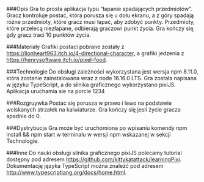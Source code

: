 ###Opis
Gra to prosta aplikacja typu "łapanie spadających przedmiotów". Gracz kontroluje postać, która porusza się u dołu ekranu, a z góry spadają różne przedmioty, które gracz musi łapać, aby zdobyć punkty. Przedmioty, które przelecą niezłapane, odbierają graczowi punkt życia. Gra kończy się, gdy gracz traci 10 punktów życia.

###Materiały
Grafiki postaci pobrane zostały z https://lionheart963.itch.io/4-directional-character, a grafiki jedzenia z https://henrysoftware.itch.io/pixel-food.

###Technologie
Do obsługi zależności wykorzystana jest wersja npm 8.11.0, która zostanie zainstalowana wraz z node 16.16.0 LTS. Gra została napisana w języku TypeScript, a do silnika graficznego wykorzystano pixiJS. Aplikacja uruchamia sie na porcie 1234

###Rozgruywka
Postac się porusza w prawo i lewo na podstawie wciskanych strzałek na kalwiaturze. Gra kończy się jesli życie gracza apadnie do 0.


###Dystrybucja
Gra może być uruchomiona po wpisaniu komendy npm install && npm start w terminalu w wersji npm wskazanej w sekcji Technologie.

###Inne
Do nauki obsługi silnika graficznego pixiJS polecamy tutorial dostępny pod adresem https://github.com/kittykatattack/learningPixi. 
Dokumentację języka TypeScript można znaleźć pod adresem http://www.typescriptlang.org/docs/home.html.